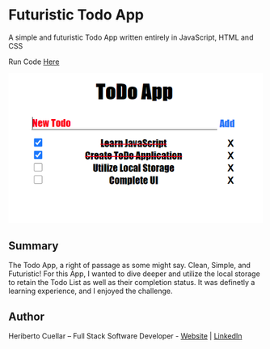# Futuristic Todo App
A simple and futuristic Todo App written entirely in JavaScript, HTML and CSS

Run Code [Here](https://hcuellar-coder.github.io/TodoApp/)

![Todo App](./images/todoApp.PNG)

## Summary
The Todo App, a right of passage as some might say. Clean, Simple, and Futuristic! For this App, I wanted to dive deeper and utilize the local storage to retain the Todo List as well as their completion status. It was definetly a learning experience, and I enjoyed the challenge.

## Author
Heriberto Cuellar – Full Stack Software Developer - [Website](https://heribertocuellar.com) | [LinkedIn](https://www.linkedin.com/in/heriberto-c-5aa11952)
